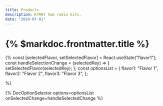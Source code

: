 ```yaml
---
title: Products
description: K7RHY ham radio kits.
date: "2024-07-01"
---
```


# {% $markdoc.frontmatter.title %}

{% 
const [selectedFlavor, setSelectedFlavor] = React.useState("flavor1");
const handleSelectionChange = (selectedKey) => {
  setSelectedFlavor(selectedKey);
};
const optionsList = {
  flavor1: "Flavor 1",
  flavor2: "Flavor 2",
  flavor3: "Flavor 3",
};

%}

{% DocOptionSelector options=optionsList onSelectedChange=handleSelectedChange %}